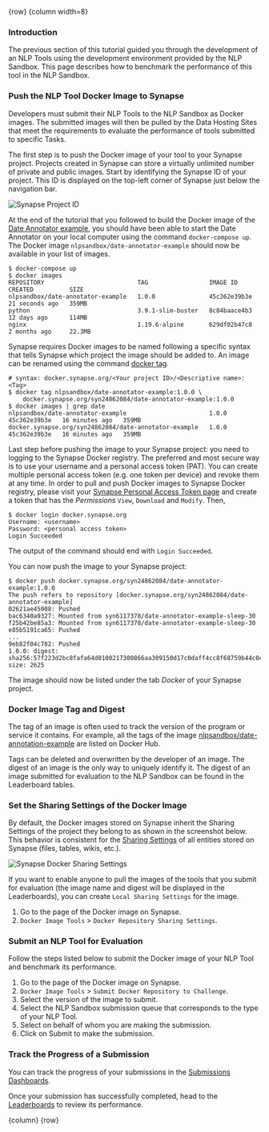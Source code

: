 <!-- markdownlint-disable-next-line first-line-h1 -->
{row}
{column width=8}

### Introduction

The previous section of this tutorial guided you through the development of an NLP Tools using the development environment provided by the NLP Sandbox. This page describes how to benchmark the performance of this tool in the NLP Sandbox.

### Push the NLP Tool Docker Image to Synapse

Developers must submit their NLP Tools to the NLP Sandbox as Docker images. The submitted images will then be pulled by the Data Hosting Sites that meet the requirements to evaluate the performance of tools submitted to specific Tasks.

The first step is to push the Docker image of your tool to your Synapse project. Projects created in Synapse can store a virtually unlimited number of private and public images. Start by identifying the Synapse ID of your project. This ID is displayed on the top-left corner of Synapse just below the navigation bar.

![Synapse Project ID]

At the end of the tutorial that you followed to build the Docker image of the [Date Annotator example], you should have been able to start the Date Annotator on your local computer using the command `docker-compose up`. The Docker image `nlpsandbox/date-annotator-example` should now be available in your list of images.

```console
$ docker-compose up
$ docker images
REPOSITORY                          TAG                 IMAGE ID       CREATED          SIZE
nlpsandbox/date-annotator-example   1.0.0               45c362e39b3e   21 seconds ago   359MB
python                              3.9.1-slim-buster   8c84baace4b3   12 days ago      114MB
nginx                               1.19.6-alpine       629df02b47c8   2 months ago     22.3MB
```

Synapse requires Docker images to be named following a specific syntax that tells Synapse which project the image should be added to. An image can be renamed using the command [docker tag].

```console
# syntax: docker.synapse.org/<Your project ID>/<Descriptive name>:<Tag>
$ docker tag nlpsandbox/date-annotator-example:1.0.0 \
    docker.synapse.org/syn24862084/date-annotator-example:1.0.0
$ docker images | grep date
nlpsandbox/date-annotator-example                       1.0.0               45c362e39b3e   16 minutes ago   359MB
docker.synapse.org/syn24862084/date-annotator-example   1.0.0               45c362e39b3e   16 minutes ago   359MB
```

Last step before pushing the image to your Synapse project: you need to logging to the Synapse Docker registry. The preferred and most secure way is to use your username and a personal access token (PAT). You can create multiple personal access token (e.g. one token per device) and revoke them at any time. In order to pull and push Docker images to Synapse Docker registry, please visit your [Synapse Personal Access Token page] and create a token that has the *Permissions* `View`, `Download` and `Modify`. Then,

```console
$ docker login docker.synapse.org
Username: <username>
Password: <personal access token>
Login Succeeded
```

The output of the command should end with `Login Succeeded`.

You can now push the image to your Synapse project:

```console
$ docker push docker.synapse.org/syn24862084/date-annotator-example:1.0.0
The push refers to repository [docker.synapse.org/syn24862084/date-annotator-example]
02621ae45008: Pushed
bac6340a9327: Mounted from syn6117378/date-annotator-example-sleep-30
f25b42be85a3: Mounted from syn6117378/date-annotator-example-sleep-30
e85b5191ca65: Pushed
...
9eb82f04c782: Pushed
1.0.0: digest: sha256:57f223d2bc8fafa64d0100217300866aa309150d17c0daff4cc8f68759b44c0c size: 2625
```

The image should now be listed under the tab *Docker* of your Synapse project.

### Docker Image Tag and Digest

The tag of an image is often used to track the version of the program or service it contains. For example, all the tags of the image [nlpsandbox/date-annotation-example] are listed on Docker Hub.

Tags can be deleted and overwritten by the developer of an image. The digest of an image is the only way to uniquely identify it. The digest of an image submitted for evaluation to the NLP Sandbox can be found in the Leaderboard tables.

### Set the Sharing Settings of the Docker Image

By default, the Docker images stored on Synapse inherit the Sharing Settings of the project they belong to as shown in the screenshot below. This behavior is consistent for the [Sharing Settings] of all entities stored on Synapse (files, tables, wikis, etc.).

![Synapse Docker Sharing Settings]

If you want to enable anyone to pull the images of the tools that you submit for evaluation (the image name and digest will be displayed in the Leaderboards), you can create `Local Sharing Settings` for the image.

1. Go to the page of the Docker image on Synapse.
2. `Docker Image Tools` > `Docker Repository Sharing Settings`.

### Submit an NLP Tool for Evaluation

Follow the steps listed below to submit the Docker image of your NLP Tool and benchmark its performance.

1. Go to the page of the Docker image on Synapse.
2. `Docker Image Tools` > `Submit Docker Repository to Challenge`.
3. Select the version of the image to submit.
4. Select the NLP Sandbox submission queue that corresponds to the type of your NLP Tool.
5. Select on behalf of whom you are making the submission.
6. Click on Submit to make the submission.

### Track the Progress of a Submission

You can track the progress of your submissions in the [Submissions Dashboards].

Once your submission has successfully completed, head to the [Leaderboards] to review its performance.

{column}
{row}

<!-- Links -->

[Date Annotator example]: https://github.com/nlpsandbox/date-annotator-example
[docker tag]: https://docs.docker.com/engine/reference/commandline/tag/
[nlpsandbox/date-annotation-example]: https://hub.docker.com/repository/docker/nlpsandbox/date-annotator-example/tags?page=1&ordering=last_updated
[Sharing Settings]: https://docs.synapse.org/articles/managing_teams_for_groups_and_projects.html
[Tasks section]: https://www.synapse.org/#!Synapse:syn22277124/wiki/607935
[Submissions Dashboards]: https://www.synapse.org/#!Synapse:syn22277124/wiki/604838
[Leaderboards]: https://www.synapse.org/#!Synapse:syn22277124/wiki/604828
[Synapse Personal Access Token page]: https://www.synapse.org/#!PersonalAccessTokens:

<!-- Images -->

[Synapse Project ID]: https://github.com/nlpsandbox/nlpsandbox-website-synapse/raw/staging/images/synapse/synapse-project-id.png
[Synapse Docker Sharing Settings]: https://github.com/nlpsandbox/nlpsandbox-website-synapse/raw/staging/images/synapse/synapse-docker-sharing-settings.png
